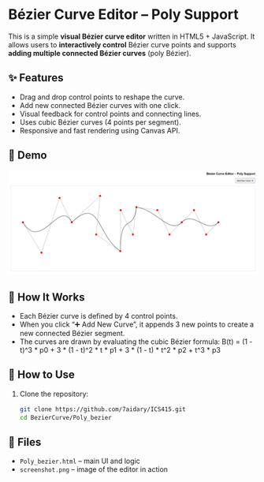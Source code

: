 # Bézier Curve Editor – Poly Support

This is a simple **visual Bézier curve editor** written in HTML5 + JavaScript. It allows users to **interactively control** Bézier curve points and supports **adding multiple connected Bézier curves** (poly Bézier).

## ✨ Features

- Drag and drop control points to reshape the curve.
- Add new connected Bézier curves with one click.
- Visual feedback for control points and connecting lines.
- Uses cubic Bézier curves (4 points per segment).
- Responsive and fast rendering using Canvas API.

## 📸 Demo

![screenshot](https://github.com/7aidary/ICS415/blob/625684f0eb3351c278ec4e0a44654701b602a2de/BezierCurve/PolyBezier.png)  

## 🧠 How It Works

- Each Bézier curve is defined by 4 control points.
- When you click “➕ Add New Curve”, it appends 3 new points to create a new connected Bézier segment.
- The curves are drawn by evaluating the cubic Bézier formula:
  B(t) = (1 - t)^3 * p0  + 3 * (1 - t)^2 * t * p1 + 3 * (1 - t) * t^2 * p2 + t^3 * p3



## 🔧 How to Use

1. Clone the repository:
   ```bash
   git clone https://github.com/7aidary/ICS415.git
   cd BezierCurve/Poly_bezier


## 📁 Files

- `Poly_bezier.html` – main UI and logic
- `screenshot.png` – image of the editor in action


